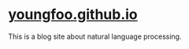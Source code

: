 # [youngfoo.github.io](https://youngfoo.github.io)

This is a blog site about natural language processing.

